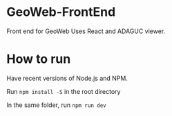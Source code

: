 # GeoWeb-FrontEnd
Front end for GeoWeb
Uses React and ADAGUC viewer.

# How to run
Have recent versions of Node.js and NPM.

Run `npm install -S` in the root directory

In the same folder, run `npm run dev`
